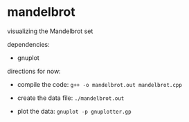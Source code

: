 # mandelbrot
visualizing the Mandelbrot set

dependencies:
- gnuplot

directions for now:
- compile the code: `g++ -o mandelbrot.out mandelbrot.cpp`

- create the data file: `./mandelbrot.out`

- plot the data: `gnuplot -p gnuplotter.gp`